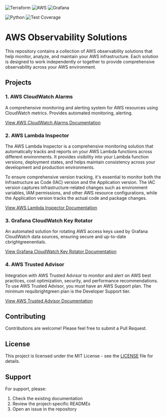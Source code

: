 ![Terraform](https://img.shields.io/badge/Terraform-7B42BC?style=for-the-badge&logo=terraform&logoColor=white)
![AWS](https://img.shields.io/badge/AWS-232F3E?style=for-the-badge&logo=amazon-aws&logoColor=white)
![Grafana](https://img.shields.io/badge/Grafana-F46800?style=for-the-badge&logo=grafana&logoColor=white)

![Python](https://img.shields.io/badge/Python-3776AB?style=for-the-badge&logo=python&logoColor=white)
![Test Coverage](https://img.shields.io/badge/coverage-90%25-brightgreen?style=for-the-badge&logoColor=white)

# AWS Observability Solutions

This repository contains a collection of AWS observability solutions that help monitor, analyze, and maintain your AWS infrastructure. Each solution is designed to work independently or together to provide comprehensive observability across your AWS environment.

## Projects

### 1. AWS CloudWatch Alarms
A comprehensive monitoring and alerting system for AWS resources using CloudWatch metrics. Provides automated monitoring, alerting.

[View AWS CloudWatch Alarms Documentation](AWSCloudWatchAlarm/README.md)

### 2. AWS Lambda Inspector
The AWS Lambda Inspector is a comprehensive monitoring solution that automatically tracks and reports on your AWS Lambda functions across different environments. It provides visibility into your Lambda function versions, deployment states, and helps maintain consistency across your development and production environments.

To ensure comprehensive version tracking, it's essential to monitor both the Infrastructure as Code (IAC) version and the Application version. The IAC version captures infrastructure-related changes such as environment variables, IAM permissions, and other AWS resource configurations, while the Application version tracks the actual code and package changes.

[View AWS Lambda Inspector Documentation](AWSLambdaInspector/README.md)

### 3. Grafana CloudWatch Key Rotator
An automated solution for rotating AWS access keys used by Grafana CloudWatch data sources, ensuring secure and up-to-date cbrightgreenentials.

[View Grafana CloudWatch Key Rotator Documentation](GrafanaCloudWatchKeyRotator/README.md)

### 4. AWS Trusted Advisor
Integration with AWS Trusted Advisor to monitor and alert on AWS best practices, cost optimization, security, and performance recommendations. To use AWS Trusted Advisor, you must have an AWS Support plan. The minimum requibrightgreen plan is the Developer Support tier.

[View AWS Trusted Advisor Documentation](AWSTrustedAdvisor/README.md)

## Contributing

Contributions are welcome! Please feel free to submit a Pull Request.

## License

This project is licensed under the MIT License - see the [LICENSE](LICENSE) file for details.

## Support

For support, please:
1. Check the existing documentation
2. Review the project-specific READMEs
3. Open an issue in the repository
